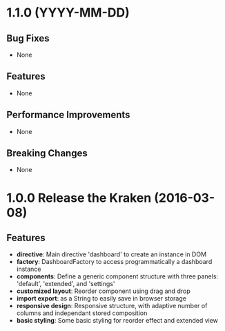# 1.1.0 (YYYY-MM-DD)

## Bug Fixes
- None

## Features
- None

## Performance Improvements
- None

## Breaking Changes
- None

# 1.0.0 Release the Kraken (2016-03-08)

## Features
- **directive**: Main directive 'dashboard' to create an instance in DOM
- **factory**: DashboardFactory to access programmatically a dashboard instance
- **components**: Define a generic component structure with three panels: 'default', 'extended', and 'settings'
- **customized layout**: Reorder component using drag and drop
- **import export**: as a String to easily save in browser storage
- **responsive design**: Responsive structure, with adaptive number of columns and independant stored composition
- **basic styling**: Some basic styling for reorder effect and extended view
